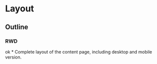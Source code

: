 <h1>
Layout
</h1>

<h2>
Outline
</h2>

### RWD

<p>
ok
*  Complete layout of the content page, including desktop and mobile version.

</p>

